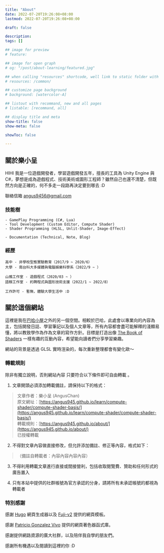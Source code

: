 ```yaml
---
title: "About"
date: 2022-07-20T19:26:08+08:00
lastmod: 2022-07-20T19:26:08+08:00

draft: false

description:
tags: []

## image for preview
# feature: 

## image for open graph
# og: "/post/about-learning/featured.jpg"

## when calling "resources" shortcode, well link to static folder with this path 
# resources: /common/

## customize page background
# background: [watercolor-A] 

## listout with recommand, new and all pages
# listable: [recommand, all]

## display title and meta
show-title: false
show-meta: false

showToc: false

---
```


## 關於樂小呈

HIHI 我是一位遊戲開發者，學習遊戲開發五年，擅長的工具為 Unity Engine 與 C#，夢想是成為遊戲程式、技術美術或圖形工程師？雖然自己也還不清楚，但既然方向是正確的，何不多走一段路再決定要到哪去 :D

聯絡信箱 angus9456@gmail.com

### 技能樹

```Unity Engine
- GamePlay Programming (C#, Lua)
- Tool Development (Custom Editor, Compute Shader)
- Shader Programming (HLSL, Unlit-Shader, Image-Effect)
```

```other
- Documentation (Technical, Note, Blog)
```

### 經歷

```Study
高中 - 非學校型態實驗教育（2017/9 ~ 2020/6）
大學 - 南台科大多媒體與電腦娛樂科學系（2022/9 ~ ）
```

```Work
山鴉工作室 - 遊戲程式（2020/03 ~ ）
語稼工作室 - 約聘程式與圖形技術支援（2022/1 ~ 2022/8）

工作許可 - 暫無，體驗大學生活中 :D
```

## 關於這個網站

這裡是我在[巴哈小屋](https://home.gamer.com.tw/homeindex.php?owner=angus945)之外的另一個空間。相較於巴哈，此處會以專業向的內容為主，包括開發日誌、學習筆記以及個人文章等，所有內容都會盡可能解釋的淺顯易懂，將以教致學作為作為文章的寫作方針。目標是打造出像 [The Book of Shaders](https://thebookofshaders.com/) 一樣有趣的互動內容，希望能向讀者們分享學習樂趣。

網站的背景是透過 GLSL 實時渲染的，每次重新整理都會有變化歐～

### 轉載規則

除非有獨立說明，否則網站內容 <h> 只要符合以下條件即可自由轉載 </h> 。

1. 文章開頭必須添加轉載備註，請保持以下的格式：

> 文章作者：樂小呈 (AngusChan)  
原文網址：[https://angus945.github.io/learn/compute-shader/compute-shader-basis/](https://angus945.github.io/learn/compute-shader/compute-shader-basis/)  
轉載規則：[https://angus945.github.io/about/](https://angus945.github.io/about/)  
已授權轉載

2. 不得對文章內容做直接修改，但允許添加備註、修正等內容，格式如下：

> （備註自轉載者：內容內容內容內容）

3. 不得利用轉載文章進行直接或間接營利，包括收取閱覽費、贊助和任何形式的廣告置入

4. 只有本站中提供的社群帳號為官方承認的分身，請將所有未承認帳號的都視為轉載者

### 特別感謝

感謝 [Hugo](https://gohugo.io/) 網頁生成器以及 [Fuji-v2](https://themes.gohugo.io/themes/hugo-theme-fuji/) 提供的網頁模板。

感謝 [Patricio Gonzalez Vivo](https://github.com/patriciogonzalezvivo/glslCanvas) 提供的網頁著色器函式庫。

感謝提供網路資源的廣大社群，以及陪伴我自學的朋友們。

感謝所有機遇以及閱讀到這裡的你 :D


